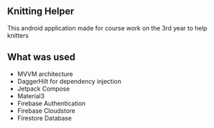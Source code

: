 ## Knitting Helper

This android application made for course work on the 3rd year to help knitters

## What was used

* MVVM architecture
* DaggerHilt for dependency injection
* Jetpack Compose
* Material3
* Firebase Authentication
* Firebase Cloudstore
* Firestore Database
